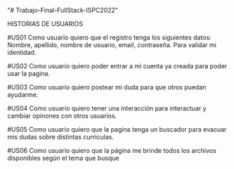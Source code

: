 "# Trabajo-Final-FullStack-ISPC2022"
 
 HISTORIAS DE USUARIOS
 
#US01 Como usuario quiero que el registro tenga los siguientes datos: Nombre, apellido, nombre de usuario, email, contraseña. Para validar mi identidad.

#US02 Como usuario quiero poder entrar a mi cuenta ya creada para poder usar la pagina.

#US03 Como usuario quiero postear mi duda para que otros puedan ayudarme.

#US04 Como usuario quiero tener una interacción  para interactuar y cambiar opinones con otros usuarios.

#US05 Como usuario quiero que la pagina tenga un buscador para evacuar  mis dudas sobre distintas curriculas.
 
 #US06 Como usuario quiero que la página me brinde todos los archivos disponibles según el tema que busque

